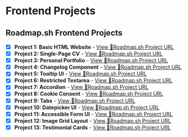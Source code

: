 # Frontend Projects

## Roadmap.sh Frontend Projects

- [x] **Project 1: Basic HTML Website** - [View 👀](/basic-html-website/README.md)[Roadmap.sh Project URL](https://roadmap.sh/projects/basic-html-website)
- [x] **Project 2: Single-Page CV** - [View 👀](/single-page-cv/README.md)[Roadmap.sh Project URL](https://roadmap.sh/projects/single-page-cv)
- [x] **Project 3: Personal Portfolio** - [View 👀](/personal-portfolio/README.md)[Roadmap.sh Project URL](https://roadmap.sh/projects/portfolio-website)
- [x] **Project 4: Changelog Component** - [View 👀](/changelog-component/README.md)[Roadmap.sh Project URL](https://roadmap.sh/projects/changelog-component)
- [x] **Project 5: Tooltip UI** - [View 👀](/tooltip-ui/README.md)[Roadmap.sh Project URL](https://roadmap.sh/projects/tooltip-ui)
- [x] **Project 6: Restricted Textarea** - [View 👀](/restricted-textarea/README.md)[Roadmap.sh Project URL](https://roadmap.sh/projects/restricted-textarea)
- [x] **Project 7: Accordion** - [View 👀](/accordion/README.md)[Roadmap.sh Project URL](https://roadmap.sh/projects/accordion)
- [x] **Project 8: Cookie Consent** - [View 👀](/cookie-consent/README.md)[Roadmap.sh Project URL](https://roadmap.sh/projects/cookie-consent)
- [x] **Project 9: Tabs** - [View 👀](/simple-tabs/README.md)[Roadmap.sh Project URL](https://roadmap.sh/projects/simple-tabs)
- [x] **Project 10: Datepicker UI** - [View 👀](/datepicker-ui/README.md)[Roadmap.sh Project URL](https://roadmap.sh/projects/datepicker-ui)
- [x] **Project 11: Accessible Form UI** - [View 👀](/accessible-form-ui/README.md)[Roadmap.sh Project URL](https://roadmap.sh/projects/accessible-form-ui)
- [x] **Project 12: Image Grid Layout** - [View 👀](/image-grid/README.md)[Roadmap.sh Project URL](https://roadmap.sh/projects/image-grid)
- [x] **Project 13: Testimonial Cards** - [View 👀](/testimonial-cards/README.md)[Roadmap.sh Project URL](https://roadmap.sh/projects/testimonial-cards)